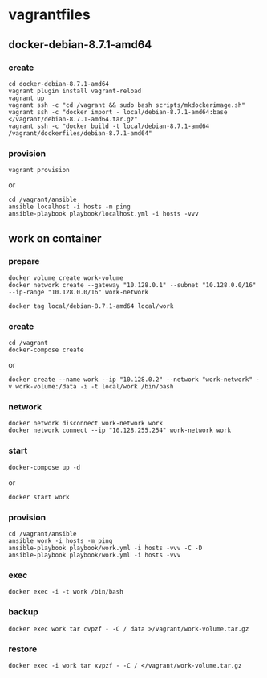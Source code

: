 vagrantfiles
============

docker-debian-8.7.1-amd64
-------------------------

### create

    cd docker-debian-8.7.1-amd64
    vagrant plugin install vagrant-reload
    vagrant up
    vagrant ssh -c "cd /vagrant && sudo bash scripts/mkdockerimage.sh"
    vagrant ssh -c "docker import - local/debian-8.7.1-amd64:base </vagrant/debian-8.7.1-amd64.tar.gz"
    vagrant ssh -c "docker build -t local/debian-8.7.1-amd64 /vagrant/dockerfiles/debian-8.7.1-amd64"

### provision

    vagrant provision

or

    cd /vagrant/ansible
    ansible localhost -i hosts -m ping
    ansible-playbook playbook/localhost.yml -i hosts -vvv

work on container
-----------------

### prepare

    docker volume create work-volume
    docker network create --gateway "10.128.0.1" --subnet "10.128.0.0/16" --ip-range "10.128.0.0/16" work-network

    docker tag local/debian-8.7.1-amd64 local/work

### create

    cd /vagrant
    docker-compose create

or

    docker create --name work --ip "10.128.0.2" --network "work-network" -v work-volume:/data -i -t local/work /bin/bash

### network

    docker network disconnect work-network work
    docker network connect --ip "10.128.255.254" work-network work

### start

    docker-compose up -d

or

    docker start work

### provision

    cd /vagrant/ansible
    ansible work -i hosts -m ping
    ansible-playbook playbook/work.yml -i hosts -vvv -C -D
    ansible-playbook playbook/work.yml -i hosts -vvv

### exec

    docker exec -i -t work /bin/bash

### backup

    docker exec work tar cvpzf - -C / data >/vagrant/work-volume.tar.gz

### restore

    docker exec -i work tar xvpzf - -C / </vagrant/work-volume.tar.gz
